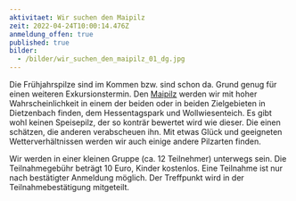 ```yaml
---
aktivitaet: Wir suchen den Maipilz
zeit: 2022-04-24T10:00:14.476Z
anmeldung_offen: true
published: true
bilder:
  - /bilder/wir_suchen_den_maipilz_01_dg.jpg
---
```

Die Frühjahrspilze sind im Kommen bzw. sind schon da. Grund genug für einen weiteren Exkursionstermin. Den [Maipilz](/pilze/calocybe-gambosa-maipilz) werden wir mit hoher Wahrscheinlichkeit in einem der beiden oder in beiden Zielgebieten in Dietzenbach finden, dem Hessentagspark und Wollwiesenteich. Es gibt wohl keinen Speisepilz, der so konträr bewertet wird wie dieser. Die einen schätzen, die anderen verabscheuen ihn. Mit etwas Glück und geeigneten Wetterverhältnissen werden wir auch einige andere Pilzarten finden.

Wir werden in einer kleinen Gruppe (ca. 12 Teilnehmer) unterwegs sein. Die Teilnahmegebühr beträgt 10 Euro, Kinder kostenlos. Eine Teilnahme ist nur nach bestätigter Anmeldung möglich. Der Treffpunkt wird in der Teilnahmebestätigung mitgeteilt.